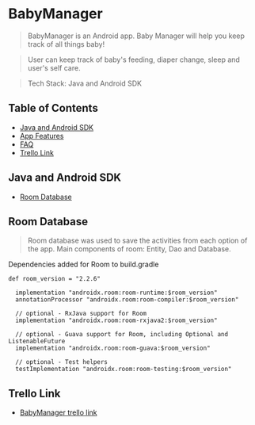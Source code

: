 # BabyManager

> BabyManager is an Android app. Baby Manager will help you keep track of all things baby! 

> User can keep track of baby's feeding, diaper change, sleep and user's self care.

> Tech Stack: Java and Android SDK

## Table of Contents
- [Java and Android SDK ](#java-and-android-sdk)
- [App Features](#app-features)
- [FAQ](#faq)
- [Trello Link](#trello-link)

## Java and Android SDK 

- [Room Database](#room-database)

## Room Database
> Room database was used to save the activities from each option of the app. Main components of room: Entity, Dao and Database. 

Dependencies added for Room to build.gradle
```shell
def room_version = "2.2.6"

  implementation "androidx.room:room-runtime:$room_version"
  annotationProcessor "androidx.room:room-compiler:$room_version"

  // optional - RxJava support for Room
  implementation "androidx.room:room-rxjava2:$room_version"

  // optional - Guava support for Room, including Optional and ListenableFuture
  implementation "androidx.room:room-guava:$room_version"

  // optional - Test helpers
  testImplementation "androidx.room:room-testing:$room_version"
```



## Trello Link
- [BabyManager trello link](https://trello.com/b/BQVyHWZC/gessicas-capstone)
